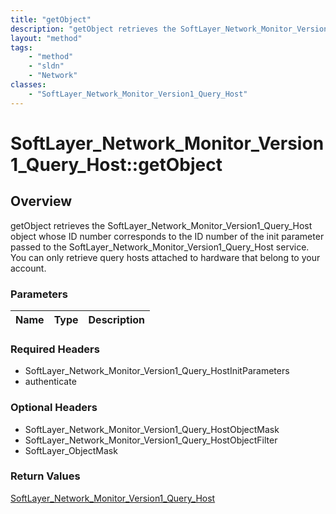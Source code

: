 ```yaml
---
title: "getObject"
description: "getObject retrieves the SoftLayer_Network_Monitor_Version1_Query_Host object whose ID number corresponds to the ID numbe... "
layout: "method"
tags:
    - "method"
    - "sldn"
    - "Network"
classes:
    - "SoftLayer_Network_Monitor_Version1_Query_Host"
---
```

# SoftLayer_Network_Monitor_Version1_Query_Host::getObject
## Overview 
getObject retrieves the SoftLayer_Network_Monitor_Version1_Query_Host object whose ID number corresponds to the ID number of the init parameter passed to the SoftLayer_Network_Monitor_Version1_Query_Host service. You can only retrieve query hosts attached to hardware that belong to your account. 

### Parameters 
|Name | Type | Description |
| --- | --- | --- |


### Required Headers
* SoftLayer_Network_Monitor_Version1_Query_HostInitParameters
* authenticate

### Optional Headers
* SoftLayer_Network_Monitor_Version1_Query_HostObjectMask
* SoftLayer_Network_Monitor_Version1_Query_HostObjectFilter
* SoftLayer_ObjectMask

### Return Values
<a href='/reference/datatypes/SoftLayer_Network_Monitor_Version1_Query_Host'>SoftLayer_Network_Monitor_Version1_Query_Host </a>
